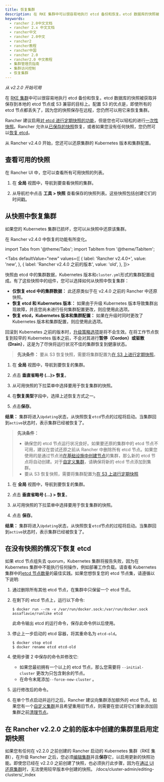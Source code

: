 ```yaml
---
title: 恢复集群
description: 在 RKE 集群中可以很容易地执行 etcd 备份和恢复。etcd 数据库的快照被获取并保存到本地的 etcd 节点或 S3 兼容的目标上。配置 S3 的优点是，即使所有的 etcd 节点都丢失了，因为您的快照保存在远程，您仍然可以用它来恢复集群。
keywords:
  - rancher 2.0中文文档
  - rancher 2.x 中文文档
  - rancher中文
  - rancher 2.0中文
  - rancher2
  - rancher教程
  - rancher中国
  - rancher 2.0
  - rancher2.0 中文教程
  - 集群管理员指南
  - 集群访问控制
  - 恢复集群
---
```


_从 v2.2.0 开始可用_

在 [RKE 集群](/docs/cluster-provisioning/rke-clusters/_index)中可以很容易地执行 etcd 备份和恢复。etcd 数据库的快照被获取并保存到本地的 etcd 节点或 S3 兼容的目标上。配置 S3 的优点是，即使所有的 etcd 节点都丢失了，因为您的快照保存在远程，您仍然可以用它来恢复集群。

Rancher 建议启用[对 etcd 进行定期快照的功能](/docs/cluster-admin/backing-up-etcd/_index)，但是您也可以轻松的进行[一次性快照](/docs/cluster-admin/backing-up-etcd/_index)。Rancher 允许从[已保存的快照](#从快照恢复集群)恢复，或者如果您没有任何快照，您仍然可以[恢复 etcd](#在没有快照的情况下恢复-etcd)。

从 Rancher v2.4.0 开始，您还可以还原集群的 Kubernetes 版本和集群配置。

## 查看可用的快照

在 Rancher UI 中，您可以查看所有可用快照的列表。

1. 在 **全局** 视图中，导航到要查看快照的集群。

2. 从导航栏中点击 **工具 > 快照** 查看保存的快照列表。这些快照包括创建它们的时间戳。

## 从快照中恢复集群

如果您的 Kubernetes 集群已损坏，您可以从快照中还原该集群。

在 Rancher v2.4.0 中恢复的功能有所变化。

import Tabs from '@theme/Tabs';
import TabItem from '@theme/TabItem';

<Tabs
defaultValue="new"
values={[
{ label: 'Rancher v2.4.0+', value: 'new', },
{ label: 'Rancher v2.4.0 之前的版本', value: 'old', },
]}>

<TabItem value="new">

快照由 etcd 中的集群数据，Kubernetes 版本和`cluster.yml`形式的集群配置组成。有了这些快照中的组件，您可以选择如何从快照中恢复集群：

- **仅恢复 etcd 中的集群数据：** 此还原类似于在 v2.4.0 之前的 Rancher 中还原快照。
- **恢复 etcd 和 Kubernetes 版本：** 如果由于升级 Kubernetes 版本导致集群出现故障，并且您尚未进行任何集群配置更改，则应使用此选项。
- **恢复 etcd，Kubernetes 版本和集群配置：** 如果在升级时同时更改了 Kubernetes 版本和集群配置，则应使用此选项。

回滚到 Kubernetes 之前的版本时，[升级策略选项](/docs/cluster-admin/upgrading-kubernetes/_index)是将不会生效。在将工作节点恢复到较早的 Kubernetes 版本之前，不会对其进行**暂停（Cordon）**或**驱散（Drain）**，这是为了尽快将运行状况不佳的集群恢复到健康状态。

> **先决条件：** 要从 S3 恢复快照，需要将集群配置为[在 S3 上进行定期快照](/docs/cluster-admin/backing-up-etcd/_index)。

1. 在 **全局** 视图中，导航到要恢复的集群。

2. 点击 **垂直省略号 (...)> 恢复**。

3. 从可用快照的下拉菜单中选择要用于恢复集群的快照。

4. 在**恢复类型**字段中，选择上述恢复方式之一。

5. 点击**保存**。

**结果：** 集群将进入`Updating`状态，从快照恢复`etcd`节点的过程将启动。当集群回到`active`状态时，表示集群已经被恢复了。

</TabItem>

<TabItem value="old">

> **先决条件：**
>
> - 确保您的 etcd 节点运行状况良好。如果要还原的集群中的 etcd 节点不可用，建议在尝试还原之前从 Rancher 中删除所有 etcd 节点。如果您使用的是通过节点池[在基础设施中创建节点](/docs/cluster-provisioning/rke-clusters/node-pools/_index)的集群，那么新的 etcd 节点将自动创建。对于[自定义集群](/docs/cluster-provisioning/rke-clusters/custom-nodes/_index)，请确保将新的 etcd 节点添加到集群。
> - 要从 S3 恢复快照，需要将集群配置为[在 S3 上进行定期快照](/docs/cluster-admin/backing-up-etcd/_index)

1. 在 **全局** 视图中，导航到要恢复的集群。

2. 点击 **垂直省略号 (...) > 恢复**。

3. 从可用快照的下拉菜单中选择要用于恢复集群的快照。

4. 点击 **保存**。

**结果：** 集群将进入`Updating`状态，从快照恢复`etcd`节点的过程将启动。当集群回到`active`状态时，表示集群已经被恢复了。

</TabItem>

</Tabs>

## 在没有快照的情况下恢复 etcd

如果 etcd 节点组失去 quorum，Kubernetes 集群将报告失败，因为在 Kubernetes 集群中不能执行任何操作，例如部署工作负载。请查看 Kubernetes 集群中的[etcd 节点数量](/docs/cluster-provisioning/production/_index)的最佳实践。如果您想恢复您的 etcd 节点集，请遵循以下说明:

1. 通过删除所有其他 etcd 节点，在集群中只保留一个 etcd 节点。

2. 在剩下的 etcd 节点上，运行以下命令:

   ```
   $ docker run --rm -v /var/run/docker.sock:/var/run/docker.sock assaflavie/runlike etcd
   ```

   此命令输出 etcd 的运行命令，保存此命令供以后使用。

3. 停止上一步启动的 etcd 容器，将其重命名为 `etcd-old`。

   ```
   $ docker stop etcd
   $ docker rename etcd etcd-old
   ```

4. 使用步骤 2 中保存的命令并修改它:

   - 如果您最初拥有一个以上的 etcd 节点，那么您需要将 `--initial-cluster` 更改为只包含剩余的节点。
   - 在命令末尾添加`--force-new-cluster` 。

5. 运行修改后的命令。

6. 在单个节点启动并运行之后，Rancher 建议向集群添加额外的 etcd 节点。如果您有一个[自定义集群](/docs/cluster-provisioning/rke-clusters/custom-nodes/_index)并且希望重用旧节点，则需要在尝试将它们重新添加回集群之前[清理节点](/docs/cluster-admin/cleaning-cluster-nodes/_index)。

## 在 Rancher v2.2.0 之前的版本中创建的集群里启用定期快照

如果您有任何在 v2.2.0 之前创建的 Rancher 启动的 Kubernetes 集群（RKE 集群），在升级 Rancher 之后，您必须[编辑集群](/docs/cluster-admin/editing-clusters/_index)并且**保存**它，以启用更新的快照功能。即使您已经在 v2.2.0 之前创建了快照，也必须执行此步骤，因为在[通过 UI 还原集群](/docs/cluster-admin/restoring-etcd/_index)时，无法使用较早版本中创建的快照。
/docs/cluster-admin/editing-clusters/\_index
